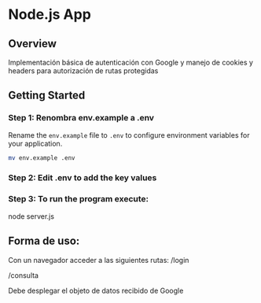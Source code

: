 # Node.js App

## Overview

Implementación básica de autenticación con Google y manejo de cookies y headers para autorización de rutas protegidas

## Getting Started

### Step 1: Renombra env.example a .env

Rename the `env.example` file to `.env` to configure environment variables for your application.

```bash
mv env.example .env
```

### Step 2: Edit .env to add the key values
### Step 3: To run the program execute:
node server.js

## Forma de uso:
Con un navegador acceder a las siguientes rutas:
/login

/consulta  

Debe desplegar el objeto de datos recibido de Google